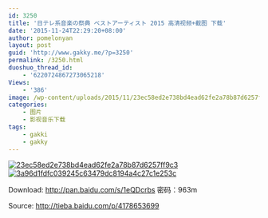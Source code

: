 ```yaml
---
id: 3250
title: '日テレ系音楽の祭典 ベストアーティスト 2015 高清视频+截图 下载'
date: '2015-11-24T22:29:20+08:00'
author: pomelonyan
layout: post
guid: 'http://www.gakky.me/?p=3250'
permalink: /3250.html
duoshuo_thread_id:
    - '6220724867273065218'
Views:
    - '386'
image: /wp-content/uploads/2015/11/23ec58ed2e738bd4ead62fe2a78b87d6257ff9c3.jpg
categories:
    - 图片
    - 影视音乐下载
tags:
    - gakki
    - gakky
---
```


[![23ec58ed2e738bd4ead62fe2a78b87d6257ff9c3](http://www.yui-aragaki.org/wp-content/uploads/2015/11/23ec58ed2e738bd4ead62fe2a78b87d6257ff9c3.jpg)](http://www.yui-aragaki.org/wp-content/uploads/2015/11/23ec58ed2e738bd4ead62fe2a78b87d6257ff9c3.jpg "23ec58ed2e738bd4ead62fe2a78b87d6257ff9c3")[![3a96d1fdfc039245c63479dc8194a4c27c1e253c](http://www.yui-aragaki.org/wp-content/uploads/2015/11/3a96d1fdfc039245c63479dc8194a4c27c1e253c.jpg)](http://www.yui-aragaki.org/wp-content/uploads/2015/11/3a96d1fdfc039245c63479dc8194a4c27c1e253c.jpg "3a96d1fdfc039245c63479dc8194a4c27c1e253c")

Download: <http://pan.baidu.com/s/1eQDcrbs> 密码：963m

Source: <http://tieba.baidu.com/p/4178653699>